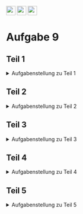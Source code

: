 <a href="https://github.com/hshf1/VorlesungC/discussions"><img src="https://img.shields.io/badge/Allgemein-Q%26A-informational?logo=github" height="25"/></a>
<a href="https://github.com/hshf1/VorlesungC/discussions/categories/02_übungsaufgaben"><img src="https://img.shields.io/badge/Übungsaufgaben-Q%26A-informational?logo=c" height="25"/></a>
<a href="https://github.com/hshf1/VorlesungC/discussions/12"><img src="https://img.shields.io/badge/Aufgabe_bewerten-red?logo=c" height="25"/></a>

# Aufgabe 9

## Teil 1

<details>
<summary>Aufgabenstellung zu Teil 1</summary>

Schreiben Sie ein C-Programm, das eine einfache Notenverwaltung für Schulklassen ermöglicht. Das Programm soll den Benutzer nach der Gesamtanzahl der Schüler in der Klasse fragen und dann die Möglichkeit bieten, die Noten für jeden Schüler einzugeben. Anschließend sollen die eingegebenen Noten ausgegeben werden.

Legen Sie eine (Zeiger-)Variable namens "grade_list" (typ "int*") und eine Variable namens "size" Typ "int" an. Die Variable "grade_list" wird später auf ein dynamisches Array zeigen, in dem die Noten gespeichert werden, und "size" wird die Anzahl der Schüler in der Klasse festhalten.

Fragen Sie den Benutzer nach der Gesamtanzahl der Schüler in der Klasse.

Erstellen Sie darauf folgend ein dynamisches Array, um die Noten der Schüler zu speichern, basierend auf der eingegebenen Anzahl von Schülern. Verwenden Sie dafür die "calloc"-Anweisung.

Befüllen Sie nun das Array, auf dass die Variable "grade_list" verweist, mit Noten und geben Sie dieses anschließend auf der Konsole aus.

<details>
<summary>Hinweis zu calloc</summary>

calloc und malloc sind Funktionen, die Speicherplatz auf Ihrem Rechner reservieren. Der Unterschied zwischen den beiden liegt darin, dass calloc den reservierten Speicher auf 0 setzt, während malloc dies nicht tut. Nach der Reservierung geben beide Funktionen einen Zeiger auf den Anfang des reservierten Speichers zurück.

Beispielaufruf für calloc:

```c

int *pZeiger;
pZeiger = (int*) calloc(5, sizeof(int));

```

Verwendung von calloc:

* calloc gibt einen "untypisierten" void-Zeiger zurück. Durch sogenanntes Typecasting (int*), (float*), usw. kann dieser in den gewünschten Zeiger-Typ umgewandelt werden.
* Bei der Verwendung werden die Anzahl der Elemente und die Größe jedes Elements angegeben.
     - calloc(5, 4) reserviert Speicherplatz für fünf Werte mit jeweils 4 Bytes (insgesamt 20 Bytes).
     - calloc(5, sizeof(int)) ist eine gute Praxis, da die Größe des int-Datentyps nicht auf allen Systemen 4 Bytes beträgt. Wenn sie jedoch 4 Bytes beträgt, entspricht dies dem Aufruf calloc(5, 4).

https://www.tutorialspoint.com/c_standard_library/c_function_calloc.htm

</details>
</details>

## Teil 2

<details>
<summary>Aufgabenstellung zu Teil 2</summary>

An dem vorherigen Programm sollen nun paar Änderungen vorgenommen werden. Das Befüllen des Array mit Noten und die Ausgabe auf der Konsole sollen nun in zwei Funktionen ausgelagert werden.

Für das Befüllen des Array soll die Funktion "fillArray" erstellt werden. Sie soll den Rückgabetyp void haben und es mölich sein ihr ein dynamisches int-Array (bzw. eine Zeiger-Variable des Typs int) und die Größe des Arrays (int size) als Argumente zu übergeben. Zudem soll die Funktion prüfen, ob die eingebenen Noten keine falschen Werte haben. Konkret heißt das, die Funktion soll prüfen, ob die vom User eingebene Zahl zwischen 1 und 6 liegt. Tut Sie es nicht soll der User darauf hingewiesen werden, dass die Eingabe falsch war, und aufgefordert werden den richtigen Wert einzugeben.

Die Funktion zur Ausgabe der Noten auf der Konsole soll ebenfalls den Rückgabetyp void haben und "showArray" heißen. Auch dieser Funktion sollen eine Zeiger-Variable des Typ int und die Größe des Array als Argumente übergeben werden können. Die Ausgabe auf der Konsole soll wie im Aufgabenteil davor aussehen.

</details>

## Teil 3

<details>
<summary>Aufgabenstellung zu Teil 3</summary>

Nun soll das Programm um die void-Funktion "calculateAverageGrade" erweitert werden, mit der es möglich ist die Durchschnittsnote zu bestimmen. Auch an diese Funktion sollen eine Zeiger-Variable des Typ int und die Größe des Array als Argumente übergeben werden können. 
Die Funktion soll alle Noten zu einer Summe addieren und diese anschließend durch die Anzahl der Schüler dividieren. Die Durchschnittsnote soll exakt berechnet werden und mit einer Nachkomma-Stelle auf der Konsole ausgegeben werden.

</details>

## Teil 4

<details>
<summary>Aufgabenstellung zu Teil 4</summary>

Die Ausgabe des Progamms soll verändert werden. Statt die einzelnen Noten auf der Konsole auszugeben soll nun der Notenspiegel, in Form einer Tabelle, ausgeben werden.

Entfernen Sie zunächst den entsprechenden Funktionsaufruf in der main-Funktion, der dafür sorgt, dass die einzelnen Noten auf der Konsole ausgegeben werden.

Eweitern Sie das Programm nun um die Funktion "determineGradesDistribution" des Ruckgabetyps "void". An die Funktion sollen eine Funktionsvariable und die Größe des Array als Argumente übergeben werden. Die Funktion soll zählen, wie oft jede einzelne Note vorkommt und das Ergebnis anschließend, in Form einer Tabelle, auf der Konsole ausgeben. Die Ausgabe auf der Konsole kann bspw. so aussehen:

Notenspiegel:

| Note | Anzahl |
|:----:|:------:|
|   1  |    1   |
|   2  |    3   |
|   3  |    5   |
|   4  |    3   |
|   5  |    2   |
|   6  |    0   |
    
</details>

## Teil 5

<details>
<summary>Aufgabenstellung zu Teil 5</summary>

Nun soll das Programm um die Funktionen "findBestGrade" und "findWorstGrade" erweitert werden. Beide sollen den Ruckgabetyp "int" haben. Die Funktionen sollen eine Zeiger-Variable und die Größe des Array als Argument erhalten können.

"findBestGrade" soll das Array grade_list nach der, darin vorkommenden, besten Note durchsuchen und zurückgeben. "findWorstGrade" soll entsprechend nach der schlechtesten Note suchen und sie zurückgeben.

Rufen Sie beide Funktionen dann in der main-Funktion auf und geben Sie die beste und schlechteste Note auf der Konsole aus.

</details>

